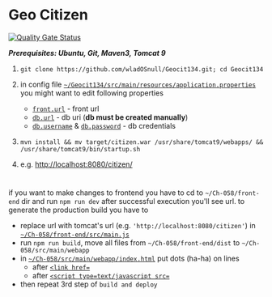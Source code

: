# Geo Citizen


[![Quality Gate Status](http://wlados-sonarqube.ddns.net:9000/api/project_badges/measure?project=com.softserveinc%3Ageo-citizen&metric=alert_status&token=f9f17518dec24e8ddaf7851e1673547236e2a16f)](http://wlados-sonarqube.ddns.net:9000/dashboard?id=com.softserveinc%3Ageo-citizen)


___Prerequisites: Ubuntu, Git, Maven3, Tomcat 9___

1) `git clone https://github.com/wladOSnull/Geocit134.git; cd Geocit134`

2) in config file [`~/Geocit134/src/main/resources/application.properties`](https://git.io/vA4Sw)
	you might want to edit following properties
	 * [`front.url`](https://git.io/vARyB) - front url
	 * [`db.url`](https://git.io/vARyu) - db uri (__db must be created manually__)
	 * [`db.username`](https://git.io/vARyo) & [`db.password`](https://git.io/vARyK) - db credentials

3) `mvn install && mv target/citizen.war /usr/share/tomcat9/webapps/ && /usr/share/tomcat9/bin/startup.sh`

4) e.g. <http://localhost:8080/citizen/>

# 

if you want to make changes to frontend 
you have to cd to `~/Ch-058/front-end` dir and run `npm run dev` after successful execution you'll see url.
to generate the production build you have to
 - replace url with tomcat's url (e.g. `'http://localhost:8080/citizen'`) in [`~/Ch-058/front-end/src/main.js`](git.io/vA49U)
 - run `npm run build`, move all files from `~/Ch-058/front-end/dist` to `~/Ch-058/src/main/webapp`
 - in [`~/Ch-058/src/main/webapp/index.html`](https://git.io/vAR9l) put dots (ha-ha) on lines
    * after [`<link href=`](https://git.io/vARrw) 
    * after [`<script type=text/javascript src=`](https://git.io/vARr5)
- then repeat 3rd step of `build and deploy`
